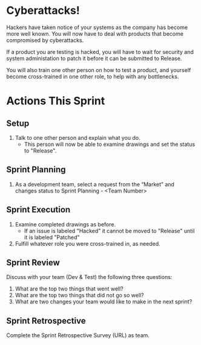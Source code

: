 # Cyberattacks!
Hackers have taken notice of your systems as the company has become more well known. You will now have to deal with products that become compromised by cyberattacks.

If a product you are testing is hacked, you will have to wait for security and system administation to patch it before it can be submitted to Release.

You will also train one other person on how to test a product, and yourself become cross-trained in one other role, to help with any bottlenecks.

# Actions This Sprint
## Setup
1. Talk to one other person and explain what you do.
   - This person will now be able to examine drawings and set the status to "Release".

## Sprint Planning
1. As a development team, select a request from the “Market” and changes status to Sprint Planning - \<Team Number>

## Sprint Execution
1. Examine completed drawings as before.
    - If an issue is labeled "Hacked" it cannot be moved to "Release" until it is labeled "Patched"
1. Fulfill whatever role you were cross-trained in, as needed.

## Sprint Review
Discuss with your team (Dev & Test) the following three questions:
1. What are the top two things that went well?
1. What are the top two things that did not go so well?
1. What are two changes your team would like to make in the next sprint?

## Sprint Retrospective
Complete the Sprint Retrospective Survey (URL) as team.
